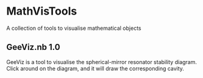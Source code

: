 # MathVisTools
A collection of tools to visualise mathematical objects

## GeeViz.nb 1.0
GeeViz is a tool to visualise the spherical-mirror resonator stability diagram. Click around on the diagram, and it will draw the corresponding cavity.
